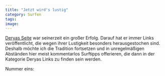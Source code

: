 ```yaml
---
title: "Jetzt wird's lustig"
category: Surfen
tags: 
image: 
---
```


[Deryas Seite](http://www.tonygorilla.de.vu) war seinerzeit ein großer Erfolg. Darauf hat er immer Links veröffentlicht, die wegen ihrer Lustigkeit besonders herausgestochen sind. Deshalb möchte ich die Tradition fortsetzen und in unregelmäßigen Abständen hier meist kommentarlos Surftipps offerieren, die dann in der Kategorie Deryas Links zu finden sein werden.  

  

Nummer eins:  

  

